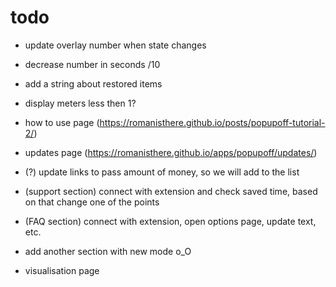 # todo

- update overlay number when state changes
- decrease number in seconds /10
- add a string about restored items
- display meters less then 1?

- how to use page (https://romanisthere.github.io/posts/popupoff-tutorial-2/)
- updates page (https://romanisthere.github.io/apps/popupoff/updates/)
- (?) update links to pass amount of money, so we will add to the list
- (support section) connect with extension and check saved time, based on that change one of the points
- (FAQ section) connect with extension, open options page, update text, etc.
- add another section with new mode o_O
- visualisation page
